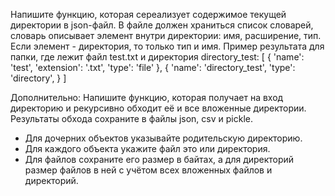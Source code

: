 Напишите функцию, которая сереализует содержимое текущей директории в json-файл. В файле должен храниться список словарей, словарь описывает элемент внутри директории: имя, расширение, тип. Если элемент - директория, то только тип и имя. Пример результата для папки, где лежит файл test.txt и директория directory_test:
[
{
'name': 'test',
'extension': '.txt',
'type': 'file'
},
{
'name': 'directory_test',
'type': 'directory',
}
]

Дополнительно:
Напишите функцию, которая получает на вход директорию и рекурсивно обходит её и все вложенные директории. Результаты обхода сохраните в файлы json, csv и pickle.
- Для дочерних объектов указывайте родительскую директорию.
- Для каждого объекта укажите файл это или директория.
- Для файлов сохраните его размер в байтах, а для директорий размер файлов в ней с учётом всех вложенных файлов и директорий.
